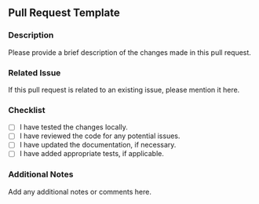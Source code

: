 ## Pull Request Template

### Description
Please provide a brief description of the changes made in this pull request.

### Related Issue
If this pull request is related to an existing issue, please mention it here.

### Checklist
- [ ] I have tested the changes locally.
- [ ] I have reviewed the code for any potential issues.
- [ ] I have updated the documentation, if necessary.
- [ ] I have added appropriate tests, if applicable.

### Additional Notes
Add any additional notes or comments here.